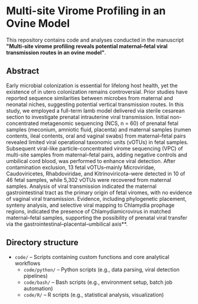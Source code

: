 # Multi-site Virome Profiling in an Ovine Model
This repository contains code and analyses conducted in the manuscript **"Multi-site virome profiling reveals potential maternal–fetal viral transmission routes in an ovine model"**.

## Abstract
Early microbial colonization is essential for lifelong host health, yet the existence of in utero colonization remains controversial. Prior studies have reported sequence similarities between microbes from maternal and neonatal niches, suggesting potential vertical transmission routes. In this study, we employed a full-term lamb model delivered via sterile cesarean section to investigate prenatal intrauterine viral transmission. Initial non-concentrated metagenomic sequencing (NCS, n = 60) of prenatal fetal samples (meconium, amniotic fluid, placenta) and maternal samples (rumen contents, ileal contents, oral and vaginal swabs) from maternal–fetal pairs revealed limited viral operational taxonomic units (vOTUs) in fetal samples. Subsequent viral-like particle-concentrated virome sequencing (VPC) of multi-site samples from maternal–fetal pairs, adding negative controls and umbilical cord blood, was performed to enhance viral detection. After contamination exclusion, 13 fetal vOTUs–mainly Microviridae, Caudoviricetes, Rhabdoviridae, and Kitrinoviricota–were detected in 10 of 46 fetal samples, while 5,302 vOTUs were recovered from maternal samples. Analysis of viral transmission indicated the maternal gastrointestinal tract as the primary origin of fetal viromes, with no evidence of vaginal viral transmission. Evidence, including phylogenetic placement, synteny analysis, and selective viral mapping to Chlamydia prophage regions, indicated the presence of Chlamydiamicrovirus in matched maternal–fetal samples, supporting the possibility of prenatal viral transfer via the gastrointestinal–placental–umbilical axis**.

## Directory structure
- `code/` – Scripts containing custom functions and core analytical workflows
  - `code/python/` – Python scripts (e.g., data parsing, viral detection pipelines)
  - `code/bash/` – Bash scripts (e.g., environment setup, batch job automation)
  - `code/R/` – R scripts (e.g., statistical analysis, visualization)
 

